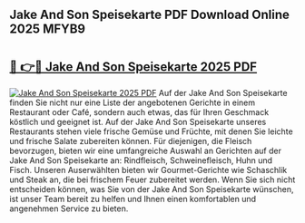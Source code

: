 ## Jake And Son Speisekarte PDF Download Online 2025 MFYB9

# <h2><a href="http://gc9atb.nevu.top/?p=Jake+And+Son+Speisekarte">🔗 👉🔴 Jake And Son Speisekarte 2025 PDF</a></h2>

[![Jake And Son Speisekarte 2025 PDF](https://i.imgur.com/dBaPXMq.png)](http://gc9atb.nevu.top/?p=Jake+And+Son+Speisekarte)
Auf der Jake And Son Speisekarte finden Sie nicht nur eine Liste der angebotenen Gerichte in einem Restaurant oder Café, sondern auch etwas, das für Ihren Geschmack köstlich und geeignet ist. Auf der Jake And Son Speisekarte unseres Restaurants stehen viele frische Gemüse und Früchte, mit denen Sie leichte und frische Salate zubereiten können. Für diejenigen, die Fleisch bevorzugen, bieten wir eine umfangreiche Auswahl an Gerichten auf der Jake And Son Speisekarte an: Rindfleisch, Schweinefleisch, Huhn und Fisch. Unseren Auserwählten bieten wir Gourmet-Gerichte wie Schaschlik und Steak an, die bei frischem Feuer zubereitet werden. Wenn Sie sich nicht entscheiden können, was Sie von der Jake And Son Speisekarte wünschen, ist unser Team bereit zu helfen und Ihnen einen komfortablen und angenehmen Service zu bieten.
